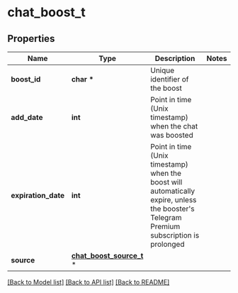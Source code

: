 # chat_boost_t

## Properties
Name | Type | Description | Notes
------------ | ------------- | ------------- | -------------
**boost_id** | **char \*** | Unique identifier of the boost | 
**add_date** | **int** | Point in time (Unix timestamp) when the chat was boosted | 
**expiration_date** | **int** | Point in time (Unix timestamp) when the boost will automatically expire, unless the booster&#39;s Telegram Premium subscription is prolonged | 
**source** | [**chat_boost_source_t**](chat_boost_source.md) \* |  | 

[[Back to Model list]](../README.md#documentation-for-models) [[Back to API list]](../README.md#documentation-for-api-endpoints) [[Back to README]](../README.md)


